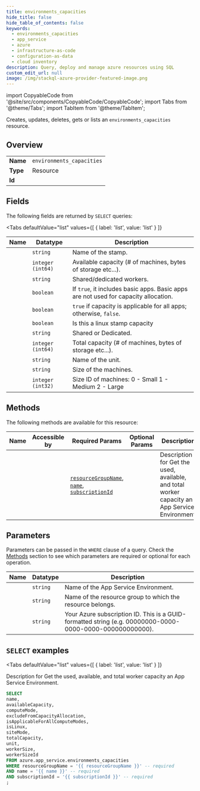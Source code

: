 ```yaml
--- 
title: environments_capacities
hide_title: false
hide_table_of_contents: false
keywords:
  - environments_capacities
  - app_service
  - azure
  - infrastructure-as-code
  - configuration-as-data
  - cloud inventory
description: Query, deploy and manage azure resources using SQL
custom_edit_url: null
image: /img/stackql-azure-provider-featured-image.png
---
```


import CopyableCode from '@site/src/components/CopyableCode/CopyableCode';
import Tabs from '@theme/Tabs';
import TabItem from '@theme/TabItem';

Creates, updates, deletes, gets or lists an <code>environments_capacities</code> resource.

## Overview
<table><tbody>
<tr><td><b>Name</b></td><td><code>environments_capacities</code></td></tr>
<tr><td><b>Type</b></td><td>Resource</td></tr>
<tr><td><b>Id</b></td><td><CopyableCode code="azure.app_service.environments_capacities" /></td></tr>
</tbody></table>

## Fields

The following fields are returned by `SELECT` queries:

<Tabs
    defaultValue="list"
    values={[
        { label: 'list', value: 'list' }
    ]}
>
<TabItem value="list">

<table>
<thead>
    <tr>
    <th>Name</th>
    <th>Datatype</th>
    <th>Description</th>
    </tr>
</thead>
<tbody>
<tr>
    <td><CopyableCode code="name" /></td>
    <td><code>string</code></td>
    <td>Name of the stamp.</td>
</tr>
<tr>
    <td><CopyableCode code="availableCapacity" /></td>
    <td><code>integer (int64)</code></td>
    <td>Available capacity (# of machines, bytes of storage etc...).</td>
</tr>
<tr>
    <td><CopyableCode code="computeMode" /></td>
    <td><code>string</code></td>
    <td>Shared/dedicated workers.</td>
</tr>
<tr>
    <td><CopyableCode code="excludeFromCapacityAllocation" /></td>
    <td><code>boolean</code></td>
    <td>If <code>true</code>, it includes basic apps. Basic apps are not used for capacity allocation.</td>
</tr>
<tr>
    <td><CopyableCode code="isApplicableForAllComputeModes" /></td>
    <td><code>boolean</code></td>
    <td><code>true</code> if capacity is applicable for all apps; otherwise, <code>false</code>.</td>
</tr>
<tr>
    <td><CopyableCode code="isLinux" /></td>
    <td><code>boolean</code></td>
    <td>Is this a linux stamp capacity</td>
</tr>
<tr>
    <td><CopyableCode code="siteMode" /></td>
    <td><code>string</code></td>
    <td>Shared or Dedicated.</td>
</tr>
<tr>
    <td><CopyableCode code="totalCapacity" /></td>
    <td><code>integer (int64)</code></td>
    <td>Total capacity (# of machines, bytes of storage etc...).</td>
</tr>
<tr>
    <td><CopyableCode code="unit" /></td>
    <td><code>string</code></td>
    <td>Name of the unit.</td>
</tr>
<tr>
    <td><CopyableCode code="workerSize" /></td>
    <td><code>string</code></td>
    <td>Size of the machines.</td>
</tr>
<tr>
    <td><CopyableCode code="workerSizeId" /></td>
    <td><code>integer (int32)</code></td>
    <td>Size ID of machines:  0 - Small 1 - Medium 2 - Large</td>
</tr>
</tbody>
</table>
</TabItem>
</Tabs>

## Methods

The following methods are available for this resource:

<table>
<thead>
    <tr>
    <th>Name</th>
    <th>Accessible by</th>
    <th>Required Params</th>
    <th>Optional Params</th>
    <th>Description</th>
    </tr>
</thead>
<tbody>
<tr>
    <td><a href="#list"><CopyableCode code="list" /></a></td>
    <td><CopyableCode code="select" /></td>
    <td><a href="#parameter-resourceGroupName"><code>resourceGroupName</code></a>, <a href="#parameter-name"><code>name</code></a>, <a href="#parameter-subscriptionId"><code>subscriptionId</code></a></td>
    <td></td>
    <td>Description for Get the used, available, and total worker capacity an App Service Environment.</td>
</tr>
</tbody>
</table>

## Parameters

Parameters can be passed in the `WHERE` clause of a query. Check the [Methods](#methods) section to see which parameters are required or optional for each operation.

<table>
<thead>
    <tr>
    <th>Name</th>
    <th>Datatype</th>
    <th>Description</th>
    </tr>
</thead>
<tbody>
<tr id="parameter-name">
    <td><CopyableCode code="name" /></td>
    <td><code>string</code></td>
    <td>Name of the App Service Environment.</td>
</tr>
<tr id="parameter-resourceGroupName">
    <td><CopyableCode code="resourceGroupName" /></td>
    <td><code>string</code></td>
    <td>Name of the resource group to which the resource belongs.</td>
</tr>
<tr id="parameter-subscriptionId">
    <td><CopyableCode code="subscriptionId" /></td>
    <td><code>string</code></td>
    <td>Your Azure subscription ID. This is a GUID-formatted string (e.g. 00000000-0000-0000-0000-000000000000).</td>
</tr>
</tbody>
</table>

## `SELECT` examples

<Tabs
    defaultValue="list"
    values={[
        { label: 'list', value: 'list' }
    ]}
>
<TabItem value="list">

Description for Get the used, available, and total worker capacity an App Service Environment.

```sql
SELECT
name,
availableCapacity,
computeMode,
excludeFromCapacityAllocation,
isApplicableForAllComputeModes,
isLinux,
siteMode,
totalCapacity,
unit,
workerSize,
workerSizeId
FROM azure.app_service.environments_capacities
WHERE resourceGroupName = '{{ resourceGroupName }}' -- required
AND name = '{{ name }}' -- required
AND subscriptionId = '{{ subscriptionId }}' -- required
;
```
</TabItem>
</Tabs>
